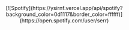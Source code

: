<div align="center">
  [![Spotify](https://ysirnf.vercel.app/api/spotify?background_color=0d1117&border_color=ffffff)](https://open.spotify.com/user/serr)
</div>
